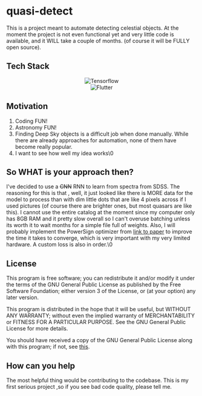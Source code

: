# quasi-detect
This is a project meant to automate detecting celestial objects. At the moment the project is not even functional yet and very little code is available, and it WILL take a couple of months. (of course it will be FULLY open source).

## Tech Stack
<div align="center">
  <img src="https://upload.wikimedia.org/wikipedia/commons/thumb/a/ab/TensorFlow_logo.svg/1920px-TensorFlow_logo.svg.png" alt="Tensorflow">
</div>

<div align="center">
  <img src="https://storage.googleapis.com/cms-storage-bucket/a9d6ce81aee44ae017ee.png" alt="Flutter">
</div>


## Motivation

1. Coding FUN!
2. Astronomy FUN!
3. Finding Deep Sky objects is a difficult job when done manually. While there are already approaches for automation, none of them have become really popular.
4. I want to see how well my idea works\0

## So WHAT is your approach then?

I've decided to use a ~~CNN~~ RNN to learn from spectra from SDSS. The reasoning for this is that , well, it just looked like there is MORE data for the model to process than with dim little dots that are like 4 pixels across if I used pictures (of course there are brighter ones, but most quasars are like this). I cannot use the entire catalog at the moment since my computer only has 8GB RAM and it pretty slow overall so I can't overuse batching unless its worth it to wait months for a simple file full of weights. Also, I will probably implement the PowerSign optimizer from [link to paper](https://arxiv.org/abs/1709.07417) to improve the time it takes to converge, which is very important with my very limited hardware. A custom loss is also in order.\0

## License

This program is free software; you can redistribute it and/or modify it under the terms of the GNU General Public License as published by the Free Software Foundation; either version 3 of the License, or (at your option) any later version.

This program is distributed in the hope that it will be useful, but WITHOUT ANY WARRANTY; without even the implied warranty of MERCHANTABILITY or FITNESS FOR A PARTICULAR PURPOSE. See the GNU General Public License for more details.

You should have received a copy of the GNU General Public License along with this program; if not, see [this](https://www.gnu.org/licenses).

## How can you help

The most helpful thing would be contributing to the codebase. This is my first serious project ,so if you see bad code quality, please tell me.



